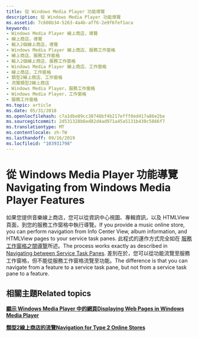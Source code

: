 ```yaml
---
title: 從 Windows Media Player 功能導覽
description: 從 Windows Media Player 功能導覽
ms.assetid: 7c608b34-5263-4a4b-aff6-2e9f6fef1aca
keywords:
- Windows Media Player 線上商店，導覽
- 線上商店，導覽
- 輸入2個線上商店，導覽
- Windows Media Player 線上商店、服務工作窗格
- 線上商店、服務工作窗格
- 輸入2個線上商店、服務工作窗格
- Windows Media Player 線上商店、工作窗格
- 線上商店、工作窗格
- 類型2線上商店、工作窗格
- 流覽類型2線上商店
- Windows Media Player，服務工作窗格
- Windows Media Player，工作窗格
- 服務工作窗格
ms.topic: article
ms.date: 05/31/2018
ms.openlocfilehash: c7a1dbe89cc38748bf4b217efff8ed417a86e2be
ms.sourcegitcommit: 2d531328b6ed82d4ad971a45a5131b430c5866f7
ms.translationtype: MT
ms.contentlocale: zh-TW
ms.lasthandoff: 09/16/2019
ms.locfileid: "103931798"
---
```

# <a name="navigating-from-windows-media-player-features"></a><span data-ttu-id="84423-116">從 Windows Media Player 功能導覽</span><span class="sxs-lookup"><span data-stu-id="84423-116">Navigating from Windows Media Player Features</span></span>

<span data-ttu-id="84423-117">如果您提供音樂線上商店，您可以從資訊中心視圖、專輯資訊，以及 HTMLView 頁面，到您的服務工作窗格中執行導覽。</span><span class="sxs-lookup"><span data-stu-id="84423-117">If you provide a music online store, you can perform navigation from Info Center View, album information, and HTMLView pages to your service task panes.</span></span> <span data-ttu-id="84423-118">此程式的運作方式完全如在 [服務工作窗格之間導覽](navigating-between-service-task-panes.md)所述。</span><span class="sxs-lookup"><span data-stu-id="84423-118">The process works exactly as described in [Navigating between Service Task Panes](navigating-between-service-task-panes.md).</span></span> <span data-ttu-id="84423-119">差別在於，您可以從功能流覽至服務工作窗格，但不能從服務工作窗格流覽至功能。</span><span class="sxs-lookup"><span data-stu-id="84423-119">The difference is that you can navigate from a feature to a service task pane, but not from a service task pane to a feature.</span></span>

## <a name="related-topics"></a><span data-ttu-id="84423-120">相關主題</span><span class="sxs-lookup"><span data-stu-id="84423-120">Related topics</span></span>

<dl> <dt>

[<span data-ttu-id="84423-121">**顯示 Windows Media Player 中的網頁**</span><span class="sxs-lookup"><span data-stu-id="84423-121">**Displaying Web Pages in Windows Media Player**</span></span>](displaying-web-pages-in-windows-media-player.md)
</dt> <dt>

[<span data-ttu-id="84423-122">**類型2線上商店的流覽**</span><span class="sxs-lookup"><span data-stu-id="84423-122">**Navigation for Type 2 Online Stores**</span></span>](navigation-for-type-2-online-stores.md)
</dt> </dl>

 

 




